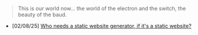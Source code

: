 > This is our world now... the world of the electron and the switch, the
> beauty of the baud.

- \[02/08/25\] [Who needs a static website generator, if it's a static website?](posts/webgen/README.md)